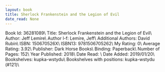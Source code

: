 ```yaml
---
layout: book
title: Sherlock Frankenstein and the Legion of Evil
date_read: None
---
```


Book Id: 36281089\ 
Title: Sherlock Frankenstein and the Legion of Evil\ 
Author: Jeff Lemire\ 
Author l-f: Lemire, Jeff\ 
Additional Authors: David Rubín\ 
ISBN: 150670526X\ 
ISBN13: 9781506705262\ 
My Rating: 0\ 
Average Rating: 3.92\ 
Publisher: Dark Horse Books\ 
Binding: Paperback\ 
Number of Pages: 152\ 
Year Published: 2018\ 
Date Read: \ 
Date Added: 2019/01/20\ 
Bookshelves: kupka-wstydu\ 
Bookshelves with positions: kupka-wstydu (#121)\ 

